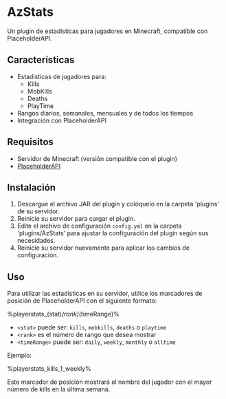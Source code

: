 # AzStats

Un plugin de estadísticas para jugadores en Minecraft, compatible con PlaceholderAPI.

## Características

- Estadísticas de jugadores para:
  - Kills
  - MobKills
  - Deaths
  - PlayTime
- Rangos diarios, semanales, mensuales y de todos los tiempos
- Integración con PlaceholderAPI

## Requisitos

- Servidor de Minecraft (versión compatible con el plugin)
- [PlaceholderAPI](https://www.spigotmc.org/resources/placeholderapi.6245/)

## Instalación

1. Descargue el archivo JAR del plugin y colóquelo en la carpeta 'plugins' de su servidor.
2. Reinicie su servidor para cargar el plugin.
3. Edite el archivo de configuración `config.yml` en la carpeta 'plugins/AzStats' para ajustar la configuración del plugin según sus necesidades.
4. Reinicie su servidor nuevamente para aplicar los cambios de configuración.

## Uso

Para utilizar las estadísticas en su servidor, utilice los marcadores de posición de PlaceholderAPI con el siguiente formato:

%playerstats_(stat)_(rank)_(timeRange)%


- `<stat>` puede ser: `kills`, `mobkills`, `deaths` o `playtime`
- `<rank>` es el número de rango que desea mostrar
- `<timeRange>` puede ser: `daily`, `weekly`, `monthly` o `alltime`

Ejemplo:

%playerstats_kills_1_weekly%


Este marcador de posición mostrará el nombre del jugador con el mayor número de kills en la última semana.

